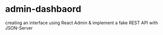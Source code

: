 # admin-dashbaord
creating an interface using React Admin &amp; implement a fake REST API with JSON-Server
